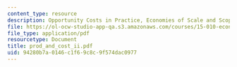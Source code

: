 ```yaml
---
content_type: resource
description: Opportunity Costs in Practice, Economies of Scale and Scope.
file: https://ol-ocw-studio-app-qa.s3.amazonaws.com/courses/15-010-economic-analysis-for-business-decisions-fall-2004/94280b7a0146c1f69c8c9f574dac0977_prod_and_cost_ii.pdf
file_type: application/pdf
resourcetype: Document
title: prod_and_cost_ii.pdf
uid: 94280b7a-0146-c1f6-9c8c-9f574dac0977
---
```

